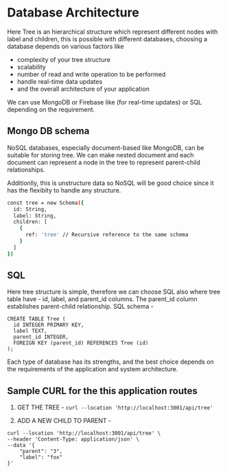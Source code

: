 
# Database Architecture

Here Tree is an hierarchical structure which represent different nodes with label and children, this is possible with different databases, choosing a database depends on various factors like
- complexity of your tree structure
- scalability
- number of read and write operation to be performed
- handle real-time data updates 
- and the overall architecture of your application

We can use MongoDB or Firebase like (for real-time updates) or SQL depending on the requirement.

## Mongo DB schema
NoSQL databases, especially document-based like MongoDB, can be suitable for storing tree. We can make nested document and each document can represent a node in the tree to represent parent-child relationships.

Additionlly, this is unstructure data so NoSQL will be good choice since it has the flexibity to handle any structure.
```bash
const tree = new Schema({
  id: String,
  label: String,
  children: [
    {
      ref: 'tree' // Recursive reference to the same schema
    }
  ] 
})
```

## SQL
Here tree structure is simple, therefore we can choose SQL also where tree table have - id, label, and parent_id columns. The parent_id column establishes parent-child relationship. SQL schema -

```
CREATE TABLE Tree (
  id INTEGER PRIMARY KEY,
  label TEXT,
  parent_id INTEGER,
  FOREIGN KEY (parent_id) REFERENCES Tree (id)
);
```

Each type of database has its strengths, and the best choice depends on the requirements of the application and system architecture.


## Sample CURL for the this application routes
1. GET THE TREE - 
`curl --location 'http://localhost:3001/api/tree'`

2. ADD A NEW CHILD TO PARENT - 
```
curl --location 'http://localhost:3001/api/tree' \
--header 'Content-Type: application/json' \
--data '{
    "parent": "3",
    "label": "fox"
}'
```
